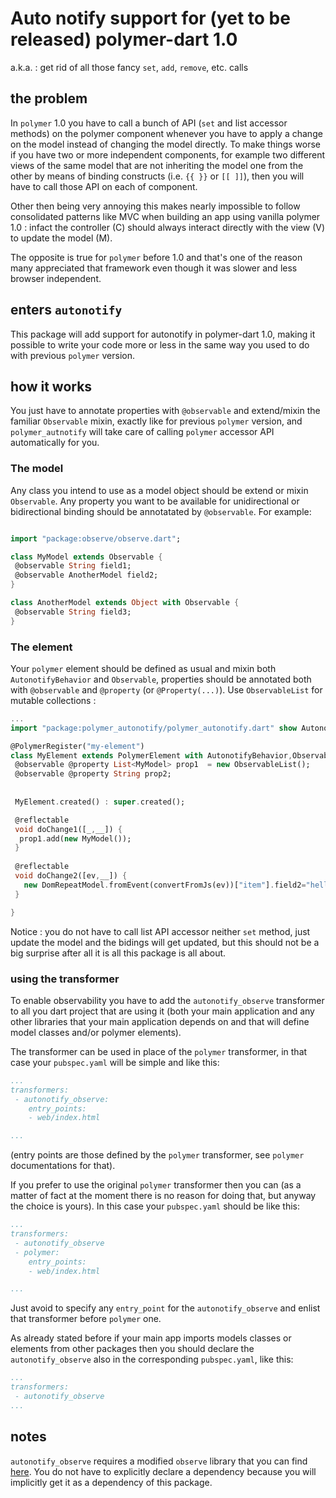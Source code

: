 # Auto notify support for (yet to be released) polymer-dart 1.0
a.k.a. : get rid of all those fancy `set`, `add`, `remove`, etc. calls


## the problem 

In `polymer` 1.0 you have to call a bunch of API (`set` and list accessor methods) on the polymer component whenever you have to apply a change on the model instead of changing the model directly. To make things worse if you have
two or more independent components, for example two different views of the same model that are not inheriting the model one from the other by means of binding constructs (i.e. `{{ }}` or
 `[[ ]]`), then you will have to call those API on each of component.
 
Other then being very annoying this makes nearly impossible to follow consolidated patterns like MVC when building an app using vanilla polymer 1.0 : 
infact the controller (C) should always interact directly with the view (V) to update the model (M).

The opposite is true for `polymer` before 1.0 and that's one of the reason many appreciated that framework even though it was slower and less browser independent.

## enters `autonotify`

This package will add support for autonotify in polymer-dart 1.0, making it possible to write your code more or less in the same way you used to do with previous `polymer` version.

## how it works

You just have to annotate properties with `@observable` and extend/mixin the familiar `Observable` mixin, exactly like for previous `polymer` version, and `polymer_autnotify` will take care of calling `polymer` accessor API 
 automatically for you.
 
### The model
 
Any class you intend to use as a model object should be extend or mixin `Observable`. Any property you want to be available for unidirectional or bidirectional binding should be annotatated by `@observable`. For example:

```dart

import "package:observe/observe.dart";

class MyModel extends Observable {
 @observable String field1;
 @observable AnotherModel field2;
}

class AnotherModel extends Object with Observable {
 @observable String field3;
}

```

### The element

Your `polymer` element should be defined as usual and mixin both `AutonotifyBehavior` and  `Observable`, properties should be annotated both with `@observable` and `@property` (or `@Property(...)`). Use `ObservableList` for mutable collections :

```dart
...
import "package:polymer_autonotify/polymer_autonotify.dart" show AutonotifyBehavior;

@PolymerRegister("my-element")
class MyElement extends PolymerElement with AutonotifyBehavior,Observable {
 @observable @property List<MyModel> prop1  = new ObservableList();
 @observable @property String prop2;
 
 
 MyElement.created() : super.created();

 @reflectable
 void doChange1([_,__]) {
  prop1.add(new MyModel());
 }
 
 @reflectable
 void doChange2([ev,__]) {
   new DomRepeatModel.fromEvent(convertFromJs(ev))["item"].field2="hello!";
 }

}

```

Notice : you do not have to call list API accessor neither `set` method, just update the model and the bidings will get updated, but this should not be a big surprise after all it is all this package is all about.

### using the transformer 

To enable observability you have to add the `autonotify_observe` transformer to all you dart project that are using it (both your main application and any other libraries that your main application depends on and that will define model classes and/or polymer elements).

The transformer can be used in place of the `polymer` transformer, in that case your `pubspec.yaml` will be simple and like this:

```yaml
...
transformers:
 - autonotify_observe:
    entry_points:
    - web/index.html

...
```
(entry points are those defined by the `polymer` transformer, see `polymer` documentations for that).

If you prefer to use the original `polymer` transformer then you can (as a matter of fact at the moment there is no reason for doing that, but anyway the choice is yours). In this case your `pubspec.yaml` should be like this:

```yaml
...
transformers:
 - autonotify_observe
 - polymer:
    entry_points:
    - web/index.html

...
```
Just avoid to specify any `entry_point` for the `autonotify_observe` and enlist that transformer before `polymer` one.

As already stated before if your main app imports models classes or elements from other packages then you should declare the `autonotify_observe` also in the corresponding `pubspec.yaml`, like this:

```yaml
...
transformers:
 - autonotify_observe
...
```

## notes

`autonotify_observe` requires a modified `observe` library that you can find [here](https://github.com/dam0vm3nt/observe/tree/reflectable).
You do not have to explicitly declare a dependency because you will implicitly get it as a dependency of this package.

